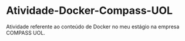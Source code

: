 # Atividade-Docker-Compass-UOL
Atividade referente ao conteúdo de Docker no meu estágio na empresa COMPASS UOL.
